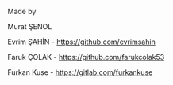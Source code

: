 Made by

Murat ŞENOL

Evrim ŞAHİN - https://github.com/evrimsahin

Faruk ÇOLAK - https://github.com/farukcolak53

Furkan Kuse - https://gitlab.com/furkankuse
